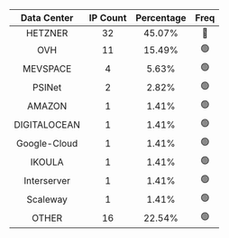 | Data Center | IP Count | Percentage | Freq |
|:------------:|:--------:|:-----------:|:-----:|
| HETZNER | 32 | 45.07% | 🔴 |
| OVH | 11 | 15.49% | 🟢 |
| MEVSPACE | 4 | 5.63% | 🟢 |
| PSINet | 2 | 2.82% | 🟢 |
| AMAZON | 1 | 1.41% | 🟢 |
| DIGITALOCEAN | 1 | 1.41% | 🟢 |
| Google-Cloud | 1 | 1.41% | 🟢 |
| IKOULA | 1 | 1.41% | 🟢 |
| Interserver | 1 | 1.41% | 🟢 |
| Scaleway | 1 | 1.41% | 🟢 |
| OTHER | 16 | 22.54% | 🟢 |